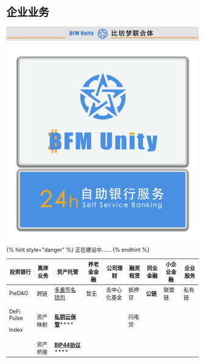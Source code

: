 # 企业业务

![](../../.gitbook/assets/yin-hang-pai-bian-.png)

![](../../.gitbook/assets/yin-hang-deng-xiang-.png)

{% hint style="danger" %}
正在建设中……
{% endhint %}

| 投资银行                           | 离岸业务 | 资产托管                                                                                                  | 养老金金融 | 公司理财   | 融资租赁 | 同业金融   | 小企业金融 | 企业服务 |
| ------------------------------ | ---- | ----------------------------------------------------------------------------------------------------- | ----- | ------ | ---- | ------ | ----- | ---- |
| PieDAO                         | 跨链   | [多重签名钱包](https://academy.binance.com/zh/articles/what-is-a-multisig-wallet)                           | 暂无    | 去中心化基金 | 抵押贷  | **公链** | 联盟链   | 私有链  |
| <p>DeFi Pulse </p><p>Index</p> | 资产映射 | [**私钥云保管**](https://www.bfm-unity.com/qian-xian/management-cockpit-operation/si-yao-yun-bao-guan)**** |       |        | 闪电贷  |        |       |      |
|                                | 资产桥接 | [**BIP44协议**](https://learnblockchain.cn/2018/09/28/hdwallet/)****                                    |       |        |      |        |       |      |
